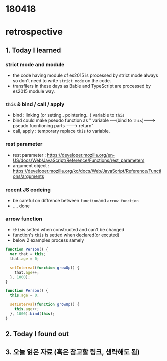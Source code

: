 # 180418
# retrospective

## 1. Today I learned

### strict mode and module
- the code having module of es2015 is processed by strict mode always so don't need to write `strict mode` on the code.
- transfilers in these days as Bable and TypeScript are processed by es2015 module way.

###  `this` & bind / call / apply
- bind : linking (or setting.. pointering.. ) variable to `this`
- bind could make pseudo function as " variable ---(bind to `this`)---> pseudo fucntioning parts ---> return" 
- call, apply : temporary replace `this` to variable.

### rest parameter
- rest parameter : https://developer.mozilla.org/en-US/docs/Web/JavaScript/Reference/Functions/rest_parameters
- argument object : https://developer.mozilla.org/ko/docs/Web/JavaScript/Reference/Functions/arguments


### recent JS codeing
- be careful on diffrence between `function`and `arrow function`
- .... done

### arrow function
- `this`is setted when constructed and can't be changed
- function's `this` is setted when declared(or excuted)
- below 2 examples process samely
```js
function Person() {
  var that = this;
  that.age = 0;

  setInterval(function growUp() {
    that.age++;
  }, 1000);
}
```
```js
function Person() {
  this.age = 0;

  setInterval(function growUp() {
    this.age++;
  }, 1000).bind(this);
}
```








## 2. Today I found out







## 3. 오늘 읽은 자료 (혹은 참고할 링크, 생략해도 됨)


